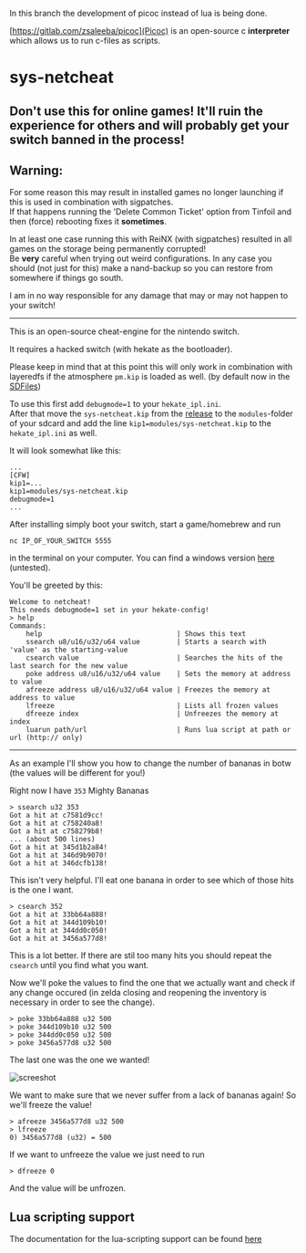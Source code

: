 In this branch the development of picoc instead of lua is being done.

[https://gitlab.com/zsaleeba/picoc](Picoc) is an open-source c **interpreter** which allows us to run c-files as scripts.

# sys-netcheat

## Don't use this for online games! It'll ruin the experience for others and will probably get your switch banned in the process!

## Warning:

For some reason this may result in installed games no longer launching if this is used in combination with sigpatches.  
If that happens running the 'Delete Common Ticket' option from Tinfoil and then (force) rebooting fixes it **sometimes**.

In at least one case running this with ReiNX (with sigpatches) resulted in all games on the storage being permanently corrupted!  
Be **very** careful when trying out weird configurations. In any case you should (not just for this) make a nand-backup so you can restore from somewhere if things go south.

I am in no way responsible for any damage that may or may not happen to your switch!

---

This is an open-source cheat-engine for the nintendo switch.

It requires a hacked switch (with hekate as the bootloader).

Please keep in mind that at this point this will only work in combination with layeredfs if the atmosphere `pm.kip` is loaded as well. (by default now in the [SDFiles](https://github.com/tumGER/SDFilesSwitch))

To use this first add `debugmode=1` to your `hekate_ipl.ini`.  
After that move the `sys-netcheat.kip` from the [release](https://github.com/jakibaki/sys-netcheat/releases/) to the `modules`-folder of your sdcard and add the line `kip1=modules/sys-netcheat.kip` to the `hekate_ipl.ini` as well.

It will look somewhat like this:

```
...
[CFW]
kip1=...
kip1=modules/sys-netcheat.kip
debugmode=1
...
```

After installing simply boot your switch, start a game/homebrew and run

```
nc IP_OF_YOUR_SWITCH 5555
```

in the terminal on your computer. You can find a windows version [here](https://eternallybored.org/misc/netcat/) (untested).

You'll be greeted by this:

```
Welcome to netcheat!
This needs debugmode=1 set in your hekate-config!
> help
Commands:
    help                                 | Shows this text
    ssearch u8/u16/u32/u64 value         | Starts a search with 'value' as the starting-value
    csearch value                        | Searches the hits of the last search for the new value
    poke address u8/u16/u32/u64 value    | Sets the memory at address to value
    afreeze address u8/u16/u32/u64 value | Freezes the memory at address to value
    lfreeze                              | Lists all frozen values
    dfreeze index                        | Unfreezes the memory at index
    luarun path/url                      | Runs lua script at path or url (http:// only)
```

---

As an example I'll show you how to change the number of bananas in botw (the values will be different for you!)

Right now I have `353` Mighty Bananas
```
> ssearch u32 353
Got a hit at c7581d9cc!
Got a hit at c758240a8!
Got a hit at c758279b8!
... (about 500 lines)
Got a hit at 345d1b2a84!
Got a hit at 346d9b9070!
Got a hit at 346dcfb138!
```
This isn't very helpful. I'll eat one banana in order to see which of those hits is the one I want.
```
> csearch 352
Got a hit at 33bb64a888!
Got a hit at 344d109b10!
Got a hit at 344dd0c050!
Got a hit at 3456a577d8!
```
This is a lot better. If there are stil too many hits you should repeat the `csearch` until you find what you want.

Now we'll poke the values to find the one that we actually want and check if any change occured (in zelda closing and reopening the inventory is necessary in order to see the change).

```
> poke 33bb64a888 u32 500
> poke 344d109b10 u32 500
> poke 344dd0c050 u32 500
> poke 3456a577d8 u32 500
```

The last one was the one we wanted!

![screeshot](/screenshot.jpg?raw=true)

We want to make sure that we never suffer from a lack of bananas again! So we'll freeze the value!

```
> afreeze 3456a577d8 u32 500
> lfreeze
0) 3456a577d8 (u32) = 500
```

If we want to unfreeze the value we just need to run

```
> dfreeze 0
```

And the value will be unfrozen.

## Lua scripting support

The documentation for the lua-scripting support can be found [here](LUADOCS.md)